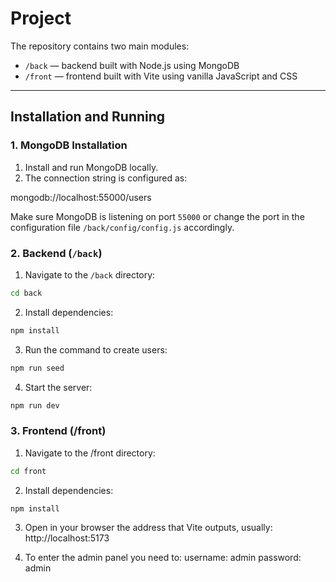 # Project

The repository contains two main modules:

- `/back` — backend built with Node.js using MongoDB
- `/front` — frontend built with Vite using vanilla JavaScript and CSS

---

## Installation and Running

### 1. MongoDB Installation

1. Install and run MongoDB locally.
2. The connection string is configured as:

mongodb://localhost:55000/users

Make sure MongoDB is listening on port `55000` or change the port in the configuration file `/back/config/config.js` accordingly.

### 2. Backend (`/back`)

1. Navigate to the `/back` directory:
```bash
cd back

```

2. Install dependencies:
```bash
npm install
```

3. Run the command to create users:
```bash
npm run seed
```

4. Start the server:
```bash
npm run dev
```


### 3. Frontend (/front)
1. Navigate to the /front directory:

```bash
cd front
```

2. Install dependencies:
```bash
npm install
```

3. Open in your browser the address that Vite outputs, usually:
http://localhost:5173

4. To enter the admin panel you need to:
username: admin
password: admin








